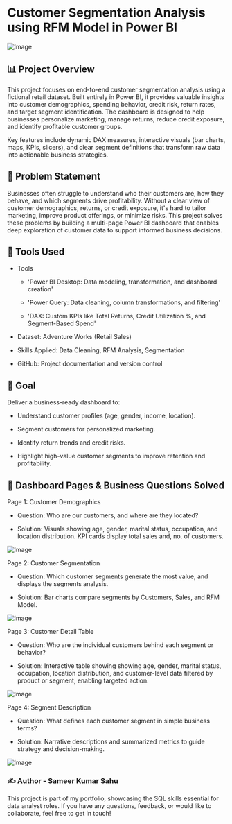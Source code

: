 # Customer Segmentation Analysis using RFM Model in Power BI
![Image](https://github.com/user-attachments/assets/80d9e9eb-6da2-433b-a037-2aa75f9b2ee6)

## 📊 Project Overview

This project focuses on end-to-end customer segmentation analysis using a fictional retail dataset. Built entirely in Power BI, it provides valuable insights into customer demographics, spending behavior, credit risk, return rates, and target segment identification. The dashboard is designed to help businesses personalize marketing, manage returns, reduce credit exposure, and identify profitable customer groups.

Key features include dynamic DAX measures, interactive visuals (bar charts, maps, KPIs, slicers), and clear segment definitions that transform raw data into actionable business strategies.


## 📌 Problem Statement

Businesses often struggle to understand who their customers are, how they behave, and which segments drive profitability. Without a clear view of customer demographics, returns, or credit exposure, it's hard to tailor marketing, improve product offerings, or minimize risks. This project solves these problems by building a multi-page Power BI dashboard that enables deep exploration of customer data to support informed business decisions.

## 📁 Tools Used

- Tools

  - 'Power BI Desktop: Data modeling, transformation, and dashboard creation'

  - 'Power Query: Data cleaning, column transformations, and filtering'

  - 'DAX: Custom KPIs like Total Returns, Credit Utilization %, and Segment-Based Spend'
 
- Dataset: Adventure Works (Retail Sales)
 
- Skills Applied: Data Cleaning, RFM Analysis, Segmentation
 
- GitHub: Project documentation and version control
 
## 🎯 Goal

Deliver a business-ready dashboard to:

- Understand customer profiles (age, gender, income, location).

- Segment customers for personalized marketing.

- Identify return trends and credit risks.

- Highlight high-value customer segments to improve retention and profitability.

## 🧭 Dashboard Pages & Business Questions Solved

Page 1: Customer Demographics

- Question: Who are our customers, and where are they located?

- Solution: Visuals showing age, gender, marital status, occupation, and location distribution. KPI cards display total sales and, no. of customers.

![Image](https://github.com/user-attachments/assets/238cca29-8f68-4009-b9e8-4426ca7d998c)

Page 2: Customer Segmentation

- Question: Which customer segments generate the most value, and displays the segments analysis.

- Solution: Bar charts compare segments by Customers, Sales, and RFM Model.

![Image](https://github.com/user-attachments/assets/662cbe69-81bf-40be-880e-cd17afb9bb3f)

Page 3: Customer Detail Table

- Question: Who are the individual customers behind each segment or behavior?

- Solution: Interactive table showing showing age, gender, marital status, occupation, location distribution, and customer-level data filtered by product or segment, enabling targeted action.

![Image](https://github.com/user-attachments/assets/1103d49d-2592-4619-88e4-7032e08ca55f)

Page 4: Segment Description

- Question: What defines each customer segment in simple business terms?

- Solution: Narrative descriptions and summarized metrics to guide strategy and decision-making.

![Image](https://github.com/user-attachments/assets/100435d5-9069-48b1-b6ca-ca70daa20b15)

### ✍️ Author - Sameer Kumar Sahu

This project is part of my portfolio, showcasing the SQL skills essential for data analyst roles. If you have any questions, feedback, or would like to collaborate, feel free to get in touch!
